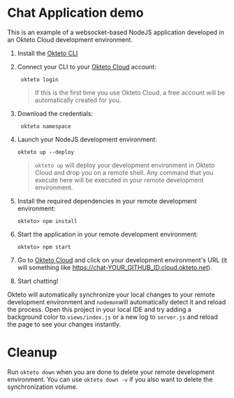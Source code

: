 # Chat Application demo
This is an example of a websocket-based NodeJS application developed in an Okteto Cloud development environment.

1. Install the [Okteto CLI](https://okteto.com/docs/getting-started/installation)

1. Connect your CLI to your [Okteto Cloud](https://cloud.okteto.com) account: 
      
        okteto login 

      > If this is the first time you use Okteto Cloud, a free account will be automatically created for you.

1. Download the credentials: 

        okteto namespace

1. Launch your NodeJS development environment:

       okteto up --deploy

   > `okteto up` will deploy your development environment in Okteto Cloud and drop you on a remote shell. Any command that you  execute here will be executed in your remote development environment.

1. Install the required dependencies in your remote development environment: 

       okteto> npm install

1. Start the application in your remote development environment: 

       okteto> npm start

1. Go to [Okteto Cloud](https://cloud.okteto.com) and click on your 
development environment's URL (it will something like https://chat-YOUR_GITHUB_ID.cloud.okteto.net).

1. Start chatting!

Okteto will automatically synchronize your local changes to your remote development environment and `nodemon`will automatically detect it and reload the process. Open this project in your local IDE and try adding a background color to `views/index.js` or a new log to `server.js` and reload the page to see your changes instantly.

# Cleanup

Run `okteto down` when you are done to delete your remote development environment. You can use `okteto down -v` if you also want to delete the synchronization volume.

